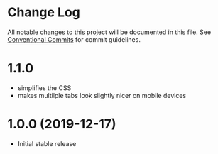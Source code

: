 # Change Log

All notable changes to this project will be documented in this file.
See [Conventional Commits](https://conventionalcommits.org) for commit guidelines.

# 1.1.0

* simplifies the CSS
* makes multilple tabs look slightly nicer on mobile devices

# 1.0.0 (2019-12-17)

* Initial stable release
